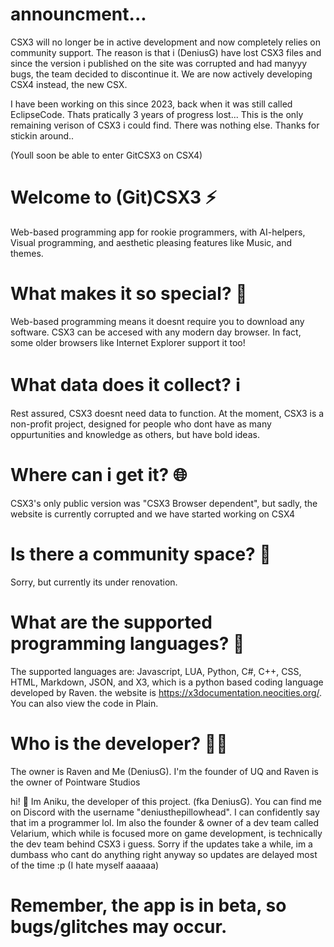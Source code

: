 # announcment...

 CSX3 will no longer be in active development and now completely relies on community support. The reason is that i (DeniusG) have lost CSX3 files and since the version i published on the site was corrupted and had manyyy bugs, the team decided to discontinue it. We are now actively developing CSX4 instead, the new CSX. 

  I have been working on this since 2023, back when it was still called EclipseCode. Thats pratically 3 years of progress lost...
  This is the only remaining verison of CSX3 i could find. There was nothing else. Thanks for stickin around.. 

   (Youll soon be able to enter GitCSX3 on CSX4)




# Welcome to (Git)CSX3 ⚡
Web-based programming app for rookie programmers, with AI-helpers, Visual programming, and aesthetic pleasing features like Music, and themes. 

# What makes it so special? 🤔

Web-based programming means it doesnt require you to download any software. CSX3 can be accesed with any modern day browser. In fact, some older browsers like Internet Explorer support it too!

# What data does it collect? ℹ️

Rest assured, CSX3 doesnt need data to function. At the moment, CSX3 is a non-profit project, designed for people who dont have as many oppurtunities and knowledge as others, but have bold ideas.

# Where can i get it? 🌐

 CSX3's only public version was "CSX3 Browser dependent", but sadly, the website is currently corrupted and we have started working on CSX4

# Is there a community space? 🤝

Sorry, but currently its under renovation.

# What are the supported programming languages? 📗

The supported languages are: Javascript, LUA, Python, C#,  C++, CSS, HTML, Markdown, JSON, and X3, which is a python based coding language developed by Raven. the website is https://x3documentation.neocities.org/.  You can also view the code in Plain.

# Who is the developer? 👩‍💻

The owner is Raven and Me (DeniusG). I'm the founder of UQ and Raven is the owner of Pointware Studios







 hi! 👋 Im Aniku, the developer of this project. (fka DeniusG). You can find me on Discord with the username "deniusthepillowhead". I can confidently say that im a programmer lol. Im also the founder & owner of a dev team called Velarium, which while is focused more on game development, is technically the dev team behind CSX3 i guess. Sorry if the updates take a while, im a dumbass who cant do anything right anyway so updates are delayed most of the time :p (I hate myself aaaaaa)


# Remember, the app is in beta, so bugs/glitches may occur.
